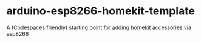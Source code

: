 # arduino-esp8266-homekit-template
A (Codespaces friendly) starting point for adding homekit accessories via esp8266
